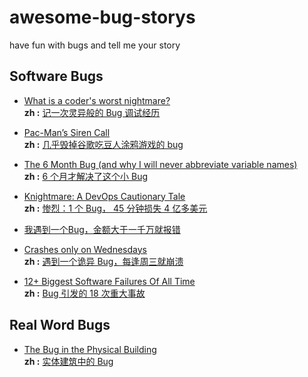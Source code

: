 # awesome-bug-storys
have fun with bugs and tell me your story


## Software Bugs


- [What is a coder's worst nightmare?](https://www.quora.com/What-is-a-coders-worst-nightmare/answer/Mick-Stute)  
**zh :** [记一次灵异般的 Bug 调试经历](http://blog.jobbole.com/100734/)

- [Pac-Man’s Siren Call](https://medium.com/backchannel/pac-man-s-siren-call-4b589ea1d1e)  
**zh :** [几乎毁掉谷歌吃豆人涂鸦游戏的 bug](http://blog.jobbole.com/112831/)

- [The 6 Month Bug (and why I will never abbreviate variable names)](https://beehollander.wordpress.com/2016/07/08/the-6-month-bug-and-why-i-will-never-abbreviate-variable-names/)  
**zh :** [6 个月才解决了这个小 Bug](http://blog.jobbole.com/107030/)

- [Knightmare: A DevOps Cautionary Tale](https://dougseven.com/2014/04/17/knightmare-a-devops-cautionary-tale/)  
**zh :** [惨烈：1 个 Bug， 45 分钟损失 4 亿多美元](http://blog.jobbole.com/106242/)

- [我遇到一个Bug，金额大于一千万就报错](http://blog.jobbole.com/101765/)  

- [Crashes only on Wednesdays](https://gyrovague.com/2015/07/29/crashes-only-on-wednesdays/)  
**zh :** [遇到一个诡异 Bug，每逢周三就崩溃](http://blog.jobbole.com/95634/)

- [12+ Biggest Software Failures Of All Time](https://www.rankred.com/biggest-software-failures/)  
**zh :** [Bug 引发的 18 次重大事故](http://blog.jobbole.com/104583/)

## Real Word Bugs
- [The Bug in the Physical Building](https://two-wrongs.com/the-bug-in-the-physical-building)  
**zh :** [实体建筑中的 Bug](http://blog.jobbole.com/106719/)




